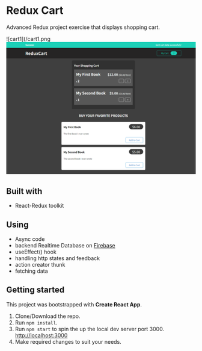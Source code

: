 # Redux Cart

Advanced Redux project exercise that displays shopping cart.

![cart1](/cart1.png
![cart2](/cart2.png)

## Built with

- React-Redux toolkit

## Using

- Async code
- backend Realtime Database on [Firebase](https://console.firebase.google.com/u/0/)
- useEffect() hook
- handling http states and feedback
- action creator thunk
- fetching data

## Getting started

This project was bootstrapped with **Create React App**.

1. Clone/Download the repo.
2. Run `npm install`.
3. Run `npm start` to spin the up the local dev server port 3000. [http://localhost:3000](http://localhost:3000/ "http://localhost:3000")
4. Make required changes to suit your needs.
